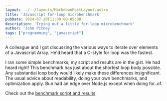 ```yaml
---
layout: ../../layouts/MarkdownPostLayout.astro
title: 'Javascript for-loop microbenchmark'
pubDate: 2024-07-20T11:00:00-05:00
description: 'Trying out a little for-loop microbenchmark'
author: 'John Pitney'
tags: ["programming", "javascript"]
---
```

A colleague and I got discussing the various ways to iterate over elements of a Javascript Array.  He'd heard that a C-style for loop was the fastest.

I ran some simple benchmarks; my script and results are in the gist.  He had heard right!  This benchmark has just about the shortest loop body
possible.  Any substantial loop body would likely make these differences insignificant.  The usual advice about readability, doing your own benchmarks, and
optimization apply.  Bun had an edge over Node.js except when doing for..of.

Check out the [benchmark script and results](https://gist.github.com/johnp789/3b94d2ecbde9b1952b434807cb128ff7).
